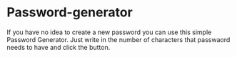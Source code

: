 # Password-generator
If you have no idea to create a new password you can use this simple Password Generator.
Just write in the number of characters that passwaord needs to have and click the button. 

